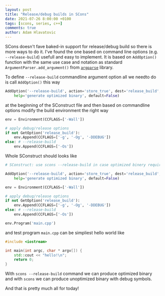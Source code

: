 ```yaml
---
layout: post
title: "Release/debug builds in SCons"
date: 2021-07-26 8:00:00 +0100
tags: [scons, series, c++]
comments: true
author: Adam Hlavatovic
---
```


SCons doesn't fave baked-in support for release/debug build so there is more ways to do it. I've found the one based on command line options (e.g. `--release-build`) usefull and easy to implement. It is based on `AddOption()` function with the same use case and notation as standard `ArgumentParser.add_argument()` from [`argparse`](https://docs.python.org/3.4/library/argparse.html) library.

To define `--release-build` commandline argument option all we needto do is call `AddOption()` this way

```python
AddOption('--release-build', action='store_true', dest='release_build', 
	help='generate optimized binary', default=False)
```

at the beginning of the SConstruct file and then based on commandline options modify the build environment the right way

```python
env = Environment(CCFLAGS=['-Wall'])

# apply debug/release options
if not GetOption('release_build'):
	env.Append(CCFLAGS=['-g', '-Og', '-DDEBUG'])
else: # --release-build
	env.Append(CCFLAGS=['-Os'])
```

Whole SConstruct should looks like


```python
# SConstruct: use scons --release-build in case optimized binery required

AddOption('--release-build', action='store_true', dest='release_build', 
	help='generate optimized binary', default=False)

env = Environment(CCFLAGS=['-Wall'])

# apply debug/release options
if not GetOption('release_build'):
	env.Append(CCFLAGS=['-g', '-Og', '-DDEBUG'])
else: # --release-build
	env.Append(CCFLAGS=['-Os'])

env.Program('main.cpp')
```

and test program `main.cpp` can be simpliest hello world like

```c++
#include <iostream>

int main(int argc, char * argv[]) {
	std::cout << "hello!\n";
	return 0;
}
```

With `scons --release-build` command we can produce optimized binary and with `scons` we can produce unoptimized binary with debug symbols. 

And that is pretty much all for today!
